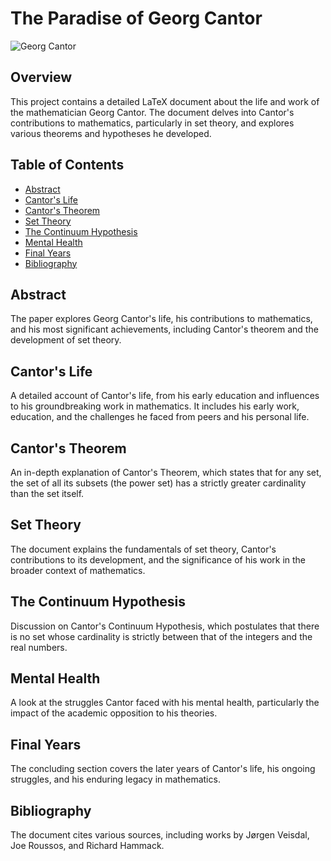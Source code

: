 # The Paradise of Georg Cantor

![Georg Cantor](https://upload.wikimedia.org/wikipedia/commons/thumb/d/d6/Georg_Cantor_1870s.jpg/220px-Georg_Cantor_1870s.jpg)

## Overview

This project contains a detailed LaTeX document about the life and work of the mathematician Georg Cantor. The document delves into Cantor's contributions to mathematics, particularly in set theory, and explores various theorems and hypotheses he developed.

## Table of Contents

- [Abstract](#abstract)
- [Cantor's Life](#cantors-life)
- [Cantor's Theorem](#cantors-theorem)
- [Set Theory](#set-theory)
- [The Continuum Hypothesis](#the-continuum-hypothesis)
- [Mental Health](#mental-health)
- [Final Years](#final-years)
- [Bibliography](#bibliography)

## Abstract

The paper explores Georg Cantor's life, his contributions to mathematics, and his most significant achievements, including Cantor's theorem and the development of set theory.

## Cantor's Life

A detailed account of Cantor's life, from his early education and influences to his groundbreaking work in mathematics. It includes his early work, education, and the challenges he faced from peers and his personal life.

## Cantor's Theorem

An in-depth explanation of Cantor's Theorem, which states that for any set, the set of all its subsets (the power set) has a strictly greater cardinality than the set itself.

## Set Theory

The document explains the fundamentals of set theory, Cantor's contributions to its development, and the significance of his work in the broader context of mathematics.

## The Continuum Hypothesis

Discussion on Cantor's Continuum Hypothesis, which postulates that there is no set whose cardinality is strictly between that of the integers and the real numbers.

## Mental Health

A look at the struggles Cantor faced with his mental health, particularly the impact of the academic opposition to his theories.

## Final Years

The concluding section covers the later years of Cantor's life, his ongoing struggles, and his enduring legacy in mathematics.

## Bibliography

The document cites various sources, including works by Jørgen Veisdal, Joe Roussos, and Richard Hammack.
